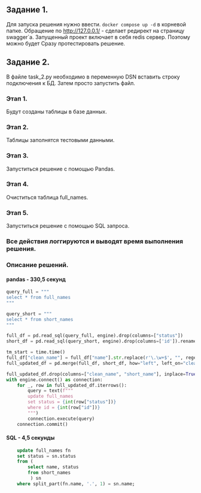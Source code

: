 ## Задание 1.
Для запуска решения нужно ввести.
```docker compose up -d``` в корневой папке.
Обращение по http://127.0.0.1/ - сделает редирект на страницу swagger`а. Запущенный проект включает в себя redis сервер. 
Поэтому можно будет Сразу протестировать решение.

## Задание 2.
В файле task_2.py необходимо в переменную DSN вставить строку подключения к БД. Затем просто запустить файл.
### Этап 1.
Будут созданы таблицы в базе данных.
### Этап 2.
Таблицы заполнятся тестовыми данными.
### Этап 3.
Запуститься решение с помощью Pandas.
### Этап 4.
Очиститься таблица full_names.
### Этап 5.
Запуститься решение с помощью SQL запроса.

### Все действия логгируются и выводят время выполнения решения.

### Описание решений.
#### pandas - 330,5 секунд
```python
query_full = """
select * from full_names
"""

query_short = """
select * from short_names
"""

full_df = pd.read_sql(query_full, engine).drop(columns=["status"])
short_df = pd.read_sql(query_short, engine).drop(columns=['id']).rename(columns={"name": "short_name"})

tm_start = time.time()
full_df["clean_name"] = full_df["name"].str.replace(r'\.\w+$', "", regex=True)
full_updated_df = pd.merge(full_df, short_df, how="left", left_on="clean_name", right_on="short_name")

full_updated_df.drop(columns=["clean_name", "short_name"], inplace=True)
with engine.connect() as connection:
    for _, row in full_updated_df.iterrows():
        query = text(f"""
        update full_names
        set status = {int(row["status"])}
        where id = {int(row["id"])}
        """)
        connection.execute(query)
    connection.commit()
```

#### SQL - 4,5 секунды
```sql
    update full_names fn
    set status = sn.status
    from (
        select name, status
        from short_names
         ) sn
    where split_part(fn.name, '.', 1) = sn.name;
```

